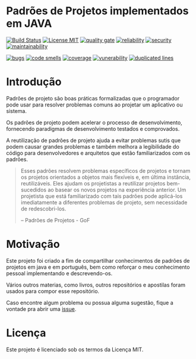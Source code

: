 <!-- the line below needs to be an empty line C: (its because kramdown isnt
     that smart and dearly wants an empty line before a heading to be able to
     display it as such, e.g. website) -->

# Padrões de Projetos implementados em JAVA

[![Build Status](https://travis-ci.org/hvpaiva/java-padroes-projeto.svg?branch=master)](https://travis-ci.org/hvpaiva/java-padroes-projeto)
[![License MIT](https://img.shields.io/badge/license-MIT-blue.svg)](https://github.com/hvpaiva/java-padroes-projeto/blob/master/LICENCE.md)
[![quality gate](https://sonarcloud.io/api/project_badges/measure?project=hvpaiva_java-padroes-projeto&metric=alert_status)](https://sonarcloud.io/dashboard?id=hvpaiva_java-padroes-projeto)
[![reliability](https://sonarcloud.io/api/project_badges/measure?project=hvpaiva_java-padroes-projeto&metric=reliability_rating)](https://sonarcloud.io/component_measures?id=hvpaiva_java-padroes-projeto&metric=reliability_rating)
[![security](https://sonarcloud.io/api/project_badges/measure?project=hvpaiva_java-padroes-projeto&metric=security_rating)](https://sonarcloud.io/component_measures?id=hvpaiva_java-padroes-projeto&metric=security_rating)
[![maintainability](https://sonarcloud.io/api/project_badges/measure?project=hvpaiva_java-padroes-projeto&metric=sqale_rating)](https://sonarcloud.io/component_measures?id=hvpaiva_java-padroes-projeto&metric=sqale_rating)

[![bugs](https://sonarcloud.io/api/project_badges/measure?project=hvpaiva_java-padroes-projeto&metric=bugs)](https://sonarcloud.io/component_measures?id=hvpaiva_java-padroes-projeto&metric=Reliability)
[![code smells](https://sonarcloud.io/api/project_badges/measure?project=hvpaiva_java-padroes-projeto&metric=code_smells)](https://sonarcloud.io/component_measures?id=hvpaiva_java-padroes-projeto&metric=code_smells)
[![coverage](https://sonarcloud.io/api/project_badges/measure?project=hvpaiva_java-padroes-projeto&metric=coverage)](https://sonarcloud.io/component_measures?id=hvpaiva_java-padroes-projeto&metric=Coverage)
[![vunerability](https://sonarcloud.io/api/project_badges/measure?project=hvpaiva_java-padroes-projeto&metric=vulnerabilities)](https://sonarcloud.io/component_measures?id=hvpaiva_java-padroes-projeto&metric=vulnerabilities)
[![duplicated lines](https://sonarcloud.io/api/project_badges/measure?project=hvpaiva_java-padroes-projeto&metric=duplicated_lines_density)](https://sonarcloud.io/component_measures?id=hvpaiva_java-padroes-projeto&metric=duplicated_lines_density)


# Introdução

Padrões de projeto são boas práticas formalizadas que o programador 
pode usar para resolver problemas comuns ao projetar um aplicativo ou sistema.

Os padrões de projeto podem acelerar o processo de desenvolvimento, fornecendo 
paradigmas de desenvolvimento testados e comprovados.

A reutilização de padrões de projeto ajuda a evitar problemas sutis que podem 
causar grandes problemas e também melhora a legibilidade do código para 
desenvolvedores e arquitetos que estão familiarizados com os padrões.

> Esses padrões resolvem problemas específicos de projetos e tornam os projetos
> orientados a objetos mais flexíveis e, em última instância, reutilizáveis. 
> Eles ajudam os projetistas a reutilizar projetos bem-sucedidos ao basear os 
> novos projetos na experiência anterior. Um projetista que está familiarizado 
> com tais padrões pode aplicá-los imediatamente a diferentes problemas de
> projeto, sem necessidade de redescobri-los.
>
> – Padrões de Projetos - GoF

# Motivação

Este projeto foi criado a fim de compartilhar conhecimentos de padrões de
projetos em java e em português, bem como reforçar o meu conhecimento pessoal
implementando e descrevendo-os.

Vários outros materias, como livros, outros repositórios e apostilas foram
usados para compor esse repositório.

Caso encontre algum problema ou possua alguma sugestão, fique a vontade pra
abrir uma [issue](https://github.com/hvpaiva/java-padroes-projeto/issues).

# Licença

Este projeto é licenciado sob os termos da Licença MIT.